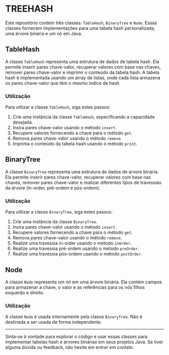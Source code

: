 # TREEHASH

Este repositório contém três classes: `TableHash`, `BinaryTree` e `Node`. Essas classes fornecem implementações para uma tabela hash personalizada, uma árvore binária e um nó em Java.

## TableHash

A classe `TableHash` representa uma estrutura de dados de tabela hash. Ela permite inserir pares chave-valor, recuperar valores com base nas chaves, remover pares chave-valor e imprimir o conteúdo da tabela hash. A tabela hash é implementada usando um array de listas, onde cada lista armazena os pares chave-valor que têm o mesmo índice de hash.

### Utilização

Para utilizar a classe `TableHash`, siga estes passos:

1. Crie uma instância da classe `TableHash`, especificando a capacidade desejada.
2. Insira pares chave-valor usando o método `insert`.
3. Recupere valores fornecendo a chave para o método `get`.
4. Remova pares chave-valor usando o método `remove`.
5. Imprima o conteúdo da tabela hash usando o método `print`.

## BinaryTree

A classe `BinaryTree` representa uma estrutura de dados de árvore binária. Ela permite inserir pares chave-valor, recuperar valores com base nas chaves, remover pares chave-valor e realizar diferentes tipos de travessias da árvore (in-order, pré-ordem e pós-ordem).

### Utilização

Para utilizar a classe `BinaryTree`, siga estes passos:

1. Crie uma instância da classe `BinaryTree`.
2. Insira pares chave-valor usando o método `insert`.
3. Recupere valores fornecendo a chave para o método `get`.
4. Remova pares chave-valor usando o método `remove`.
5. Realize uma travessia in-order usando o método `inOrder`.
6. Realize uma travessia pré-ordem usando o método `preOrder`.
7. Realize uma travessia pós-ordem usando o método `postOrder`.

## Node

A classe `Node` representa um nó em uma árvore binária. Ela contém campos para armazenar a chave, o valor e as referências para os nós filhos esquerdo e direito.

### Utilização

A classe `Node` é usada internamente pela classe `BinaryTree`. Não é destinada a ser usada de forma independente.

---

Sinta-se à vontade para explorar o código e usar essas classes para implementar tabelas hash e árvores binárias em seus projetos Java. Se tiver alguma dúvida ou feedback, não hesite em entrar em contato.

